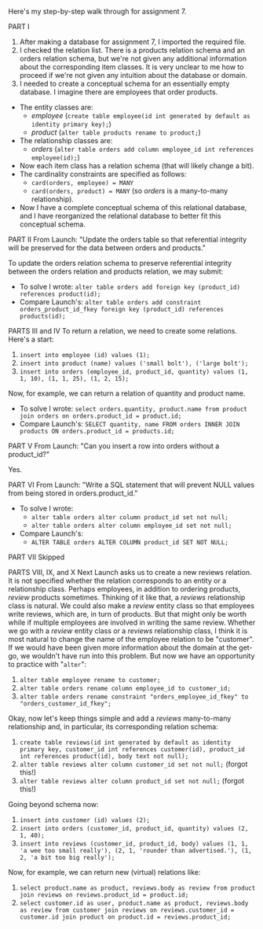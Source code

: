 Here's my step-by-step walk through for assignment 7.

PART I
1. After making a database for assignment 7, I imported the required file.
2. I checked the relation list. There is a products relation schema and an orders relation schema, but we're not given any additional information about the corresponding item classes. It is very unclear to me how to proceed if we're not given any intuition about the database or domain.
3. I needed to create a conceptual schema for an essentially empty database. I imagine there are employees that order products.
  - The entity classes are:
    - _employee_ (`create table employee(id int generated by default as identity primary key);`)
    - _product_ (`alter table products rename to product;`)
  - The relationship classes are:
    - _orders_ (`alter table orders add column employee_id int references employee(id);`)
  - Now each item class has a relation schema (that will likely change a bit).
  - The cardinality constraints are specified as follows:
    - `card(orders, employee) = MANY`
    - `card(orders, product) = MANY` (so _orders_ is a many-to-many relationship).
  - Now I have a complete conceptual schema of this relational database, and I have reorganized the relational database to better fit this conceptual schema.

PART II
From Launch: "Update the orders table so that referential integrity will be preserved for the data between orders and products."

To update the orders relation schema to preserve referential integrity between the orders relation and products relation, we may submit:
  - To solve I wrote: `alter table orders add foreign key (product_id) references product(id);`
  - Compare Launch's: `alter table orders add constraint orders_product_id_fkey foreign key (product_id) references products(id);`

PARTS III and IV
To return a relation, we need to create some relations. Here's a start:
  1. `insert into employee (id) values (1);`
  2. `insert into product (name) values ('small bolt'), ('large bolt');`
  3. `insert into orders (employee_id, product_id, quantity) values (1, 1, 10), (1, 1, 25), (1, 2, 15);`

Now, for example, we can return a relation of quantity and product name.
  - To solve I wrote: `select orders.quantity, product.name from product join orders on orders.product_id = product.id;`
  - Compare Launch's: `SELECT quantity, name FROM orders INNER JOIN products ON orders.product_id = products.id;`

PART V
From Launch: "Can you insert a row into orders without a product_id?"

Yes.

PART VI
From Launch: "Write a SQL statement that will prevent NULL values from being stored in orders.product_id."
  - To solve I wrote:
    - `alter table orders alter column product_id set not null;`
    - `alter table orders alter column employee_id set not null;`
  - Compare Launch's:
    - `ALTER TABLE orders ALTER COLUMN product_id SET NOT NULL;`

PART VII
Skipped

PARTS VIII, IX, and X
Next Launch asks us to create a new reviews relation. It is not specified whether the relation corresponds to an entity or a relationship class. Perhaps employees, in addition to ordering products, _review_ products sometimes. Thinking of it like that, a _reviews_ relationship class is natural. We could also make a _review_ entity class so that employees write reviews, which are, in turn of products. But that might only be worth while if multiple employees are involved in writing the same review. Whether we go with a _review_ entity class or a _reviews_ relationship class, I think it is most natural to change the name of the employee relation to be "customer". If we would have been given more information about the domain at the get-go, we wouldn't have run into this problem. But now we have an opportunity to practice with "`alter`":
  1. `alter table employee rename to customer;`
  2. `alter table orders rename column employee_id to customer_id;`
  3. `alter table orders rename constraint "orders_employee_id_fkey" to "orders_customer_id_fkey";`

Okay, now let's keep things simple and add a _reviews_ many-to-many relationship and, in particular, its corresponding relation schema:
  1. `create table reviews(id int generated by default as identity primary key, customer_id int references customer(id), product_id int references product(id), body text not null);`
  2. `alter table reviews alter column customer_id set not null;` (forgot this!)
  3. `alter table reviews alter column product_id set not null;` (forgot this!)

Going beyond schema now:
  1. `insert into customer (id) values (2);`
  2. `insert into orders (customer_id, product_id, quantity) values (2, 1, 40);`
  3. `insert into reviews (customer_id, product_id, body) values (1, 1, 'a wee too small really'), (2, 1, 'rounder than advertised.'), (1, 2, 'a bit too big really');`

Now, for example, we can return new (virtual) relations like:
  1. `select product.name as product, reviews.body as review from product join reviews on reviews.product_id = product.id;`
  2. `select customer.id as user, product.name as product, reviews.body as review from customer join reviews on reviews.customer_id = customer.id join product on product.id = reviews.product_id;`
